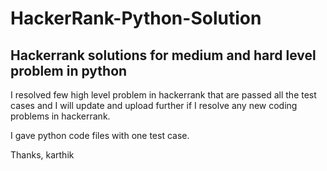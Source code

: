 # HackerRank-Python-Solution
Hackerrank solutions for  medium and hard level problem in python
------------------------------------------------------------------
I resolved few high level problem in hackerrank that are passed all the test cases and I will update and upload further if I resolve any new coding problems in hackerrank.

I gave python code files with one test case.



Thanks,
karthik
